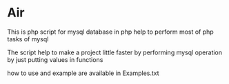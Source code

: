 # Air

This is php script for mysql database in php help to perform most of php tasks of mysql

The script help to make a project little faster by performing mysql operation by just putting values in functions

how to use and example are available in Examples.txt

